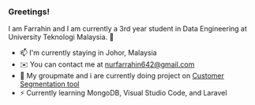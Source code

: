 ###  Greetings!

I am Farrahin and I am currently a 3rd year student in Data Engineering at University Teknologi Malaysia. 👋

<!--
**FarrahinUtm/FarrahinUtm** is a ✨ _special_ ✨ repository because its `README.md` (this file) appears on your GitHub profile.

Here are some ideas to get you started:

- 🔭 I’m currently working on ...
- 🌱 I’m currently learning ...
- 👯 I’m looking to collaborate on ...
- 🤔 I’m looking for help with ...
- 💬 Ask me about ...
- 📫 How to reach me: ...
- 😄 Pronouns: ...
- ⚡ Fun fact: ...
-->
-  📫 I'm currently staying in Johor, Malaysia
-   ✉️ You can contact me at nurfarrahin642@gmail.com
-  🤔 My groupmate and i are currently doing project on  [ Customer Segmentation tool](https://github.com/drshahizan/special-topic-data-engineering/tree/main/project/proposal/DataSphere)
-   ⚡ Currently learning MongoDB, Visual Studio Code, and Laravel
